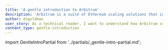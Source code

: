```yaml
---
title: 'A gentle introduction to Arbitrum'
description: 'Arbitrum is a suite of Ethereum scaling solutions that includes Arbitrum One, Arbitrum Nova, Stylus, Orbit, and the Arbitrum Bridge.'
author: dzgoldman
user_story: As a technical reader, I want to understand how Arbitrum scales Ethereum.
content_type: gentle-introduction
---
```


import GentleIntroPartial from '../partials/_gentle-intro-partial.md';

<GentleIntroPartial />
